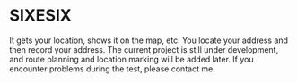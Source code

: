 # SIXESIX
It gets your location, shows it on the map, etc. You locate your address and then record your address. The current project is still under development, and route planning and location marking will be added later. If you encounter problems during the test, please contact me.
